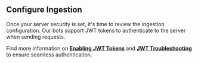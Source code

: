 ## Configure Ingestion

Once your server security is set, it's time to review the ingestion configuration. Our bots support JWT tokens
to authenticate to the server when sending requests.

Find more information on [**Enabling JWT Tokens**](/deployment/security/enable-jwt-tokens) and [**JWT Troubleshooting**](/deployment/security/jwt-troubleshooting) to ensure seamless authentication.
